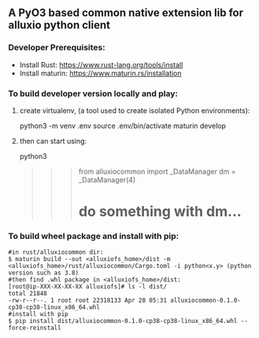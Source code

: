 ## A PyO3 based common native extension lib for alluxio python client

### Developer Prerequisites:
- Install Rust:
https://www.rust-lang.org/tools/install
- Install maturin:
https://www.maturin.rs/installation


### To build developer version locally and play:

1) create virtualenv, (a tool used to create isolated Python environments):


    python3 -m venv .env
    source .env/bin/activate
    maturin develop

2) then can start using:


    python3
    >>> from alluxiocommon import _DataManager
    >>> dm = _DataManager(4)
    >>> # do something with dm...

### To build wheel package and install with pip:

    #in rust/alluxiocommon dir:
    $ maturin build --out <alluxiofs_home>/dist -m <alluxiofs_home>/rust/alluxiocommon/Cargo.toml -i python<x.y> (python version such as 3.8)
    #then find .whl package in <alluxiofs_home>/dist:
    [root@ip-XXX-XX-XX-XX alluxiofs]# ls -l dist/
    total 21848
    -rw-r--r--. 1 root root 22318133 Apr 28 05:31 alluxiocommon-0.1.0-cp38-cp38-linux_x86_64.whl
    #install with pip
    $ pip install dist/alluxiocommon-0.1.0-cp38-cp38-linux_x86_64.whl --force-reinstall
